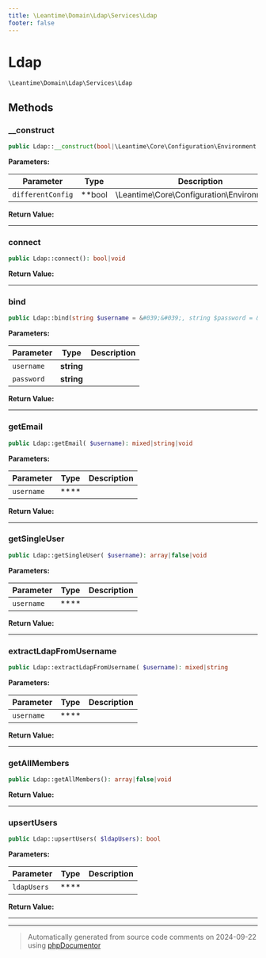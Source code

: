 ```yaml
---
title: \Leantime\Domain\Ldap\Services\Ldap
footer: false
---
```


# Ldap




`\Leantime\Domain\Ldap\Services\Ldap`




## Methods

### __construct



```php
public Ldap::__construct(bool|\Leantime\Core\Configuration\Environment $differentConfig = false): mixed
```








**Parameters:**

| Parameter | Type | Description |
|-----------|------|-------------|
| `differentConfig` | **bool|\Leantime\Core\Configuration\Environment** |  |


**Return Value:**





---
### connect



```php
public Ldap::connect(): bool|void
```









**Return Value:**





---
### bind



```php
public Ldap::bind(string $username = &#039;&#039;, string $password = &#039;&#039;): bool
```








**Parameters:**

| Parameter | Type | Description |
|-----------|------|-------------|
| `username` | **string** |  |
| `password` | **string** |  |


**Return Value:**





---
### getEmail



```php
public Ldap::getEmail( $username): mixed|string|void
```








**Parameters:**

| Parameter | Type | Description |
|-----------|------|-------------|
| `username` | **** |  |


**Return Value:**





---
### getSingleUser



```php
public Ldap::getSingleUser( $username): array|false|void
```








**Parameters:**

| Parameter | Type | Description |
|-----------|------|-------------|
| `username` | **** |  |


**Return Value:**





---
### extractLdapFromUsername



```php
public Ldap::extractLdapFromUsername( $username): mixed|string
```








**Parameters:**

| Parameter | Type | Description |
|-----------|------|-------------|
| `username` | **** |  |


**Return Value:**





---
### getAllMembers



```php
public Ldap::getAllMembers(): array|false|void
```









**Return Value:**





---
### upsertUsers



```php
public Ldap::upsertUsers( $ldapUsers): bool
```








**Parameters:**

| Parameter | Type | Description |
|-----------|------|-------------|
| `ldapUsers` | **** |  |


**Return Value:**





---


---
> Automatically generated from source code comments on 2024-09-22 using [phpDocumentor](http://www.phpdoc.org/)
